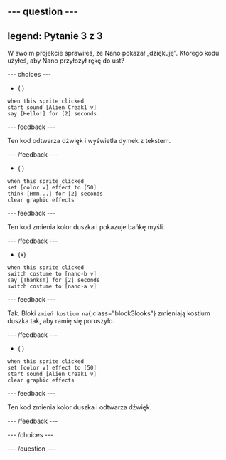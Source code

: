 
--- question ---
---
legend: Pytanie 3 z 3
---

W swoim projekcie sprawiłeś, że Nano pokazał „dziękuję”. Którego kodu użyłeś, aby Nano przyłożył rękę do ust?

--- choices ---

- ( )
```blocks3
when this sprite clicked
start sound [Alien Creak1 v]
say [Hello!] for [2] seconds 
```

  --- feedback ---

Ten kod odtwarza dźwięk i wyświetla dymek z tekstem.

  --- /feedback ---

- ( )
```blocks3
when this sprite clicked
set [color v] effect to [50] 
think [Hmm...] for [2] seconds 
clear graphic effects 
```

  --- feedback ---

Ten kod zmienia kolor duszka i pokazuje bańkę myśli.

  --- /feedback ---

- (x)
```blocks3
when this sprite clicked
switch costume to [nano-b v] 
say [Thanks!] for [2] seconds
switch costume to [nano-a v]
```

  --- feedback ---

Tak. Bloki `zmień kostium na`{:class="block3looks"} zmieniają kostium duszka tak, aby ramię się poruszyło.

  --- /feedback ---

- ( )
```blocks3
when this sprite clicked
set [color v] effect to [50]
start sound [Alien Creak1 v] 
clear graphic effects 
```

  --- feedback ---

Ten kod zmienia kolor duszka i odtwarza dźwięk.

  --- /feedback ---

--- /choices ---

--- /question ---
